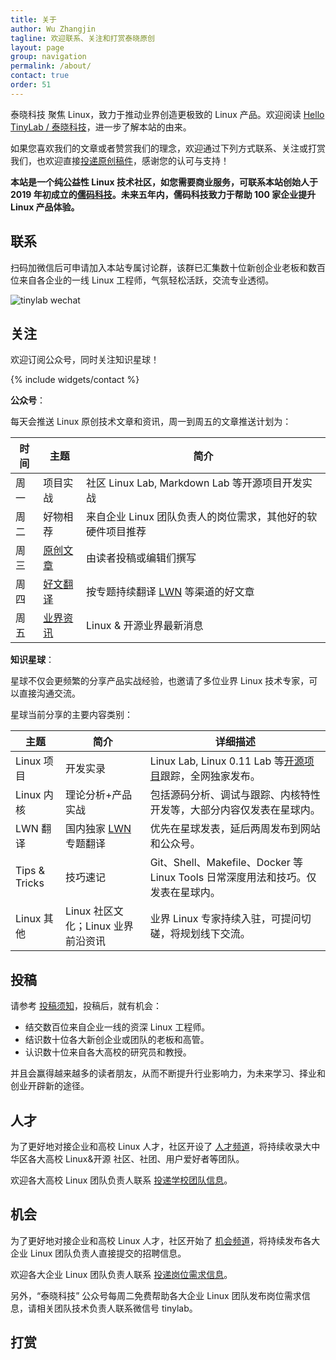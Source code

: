 ```yaml
---
title: 关于
author: Wu Zhangjin
tagline: 欢迎联系、关注和打赏泰晓原创
layout: page
group: navigation
permalink: /about/
contact: true
order: 51
---
```


泰晓科技 聚焦 Linux，致力于推动业界创造更极致的 Linux 产品。欢迎阅读 [Hello TinyLab / 泰晓科技](/hello-tinylab)，进一步了解本站的由来。

如果您喜欢我们的文章或者赞赏我们的理念，欢迎通过下列方式联系、关注或打赏我们，也欢迎直接[投递原创稿件](/post)，感谢您的认可与支持！

**本站是一个纯公益性 Linux 技术社区，如您需要商业服务，可联系本站创始人于 2019 年初成立的[儒码科技](http://tinylab.org/ruma.tech)。未来五年内，儒码科技致力于帮助 100 家企业提升 Linux 产品体验。**

## 联系

扫码加微信后可申请加入本站专属讨论群，该群已汇集数十位新创企业老板和数百位来自各企业的一线 Linux 工程师，气氛轻松活跃，交流专业透彻。

![tinylab wechat](/images/wechat/tinylab.jpg)

## 关注

欢迎订阅公众号，同时关注知识星球！

{% include widgets/contact %}

**公众号**：

每天会推送 Linux 原创技术文章和资讯，周一到周五的文章推送计划为：

| 时间 | 主题                  | 简介
|------|-----------------------|-----------------------
| 周一 | 项目实战              | 社区 Linux Lab, Markdown Lab 等开源项目开发实战
| 周二 | 好物相荐              | 来自企业 Linux 团队负责人的岗位需求，其他好的软硬件项目推荐
| 周三 | [原创文章](/archive)  | 由读者投稿或编辑们撰写
| 周四 | [好文翻译](/lwn)      | 按专题持续翻译 [LWN](http://lwn.net) 等渠道的好文章
| 周五 | [业界资讯](/news)     | Linux & 开源业界最新消息

**知识星球**：

星球不仅会更频繁的分享产品实战经验，也邀请了多位业界 Linux 技术专家，可以直接沟通交流。

星球当前分享的主要内容类别：

| 主题       | 简介              | 详细描述
|------------|-------------------|-----------------------------------------------
| Linux 项目 | 开发实录          | Linux Lab, Linux 0.11 Lab 等[开源项目](/projects)跟踪，全网独家发布。
| Linux 内核 | 理论分析+产品实战 | 包括源码分析、调试与跟踪、内核特性开发等，大部分内容仅发表在星球内。
| LWN   翻译 | 国内独家 [LWN](http://lwn.net) 专题翻译 | 优先在星球发表，延后两周发布到网站和公众号。
| Tips & Tricks | 技巧速记    | Git、Shell、Makefile、Docker 等 Linux Tools 日常深度用法和技巧。仅发表在星球内。
| Linux 其他    | Linux 社区文化；Linux 业界前沿资讯 | 业界 Linux 专家持续入驻，可提问切磋，将规划线下交流。

## 投稿

请参考 [投稿须知](/post)，投稿后，就有机会：

* 结交数百位来自企业一线的资深 Linux 工程师。
* 结识数十位各大新创企业或团队的老板和高管。
* 认识数十位来自各大高校的研究员和教授。

并且会赢得越来越多的读者朋友，从而不断提升行业影响力，为未来学习、择业和创业开辟新的途径。

## 人才

为了更好地对接企业和高校 Linux 人才，社区开设了 [人才频道](/talents)，将持续收录大中华区各大高校 Linux&开源 社区、社团、用户爱好者等团队。

欢迎各大高校 Linux 团队负责人联系 [投递学校团队信息](/post)。

## 机会

为了更好地对接企业和高校 Linux 人才，社区开始了 [机会频道](/jobs)，将持续发布各大企业 Linux 团队负责人直接提交的招聘信息。

欢迎各大企业 Linux 团队负责人联系 [投递岗位需求信息](/post)。

另外，“泰晓科技” 公众号每周二免费帮助各大企业 Linux 团队发布岗位需求信息，请相关团队技术负责人联系微信号 tinylab。

## 打赏

<!-- {% include widgets/sponsor %} -->
